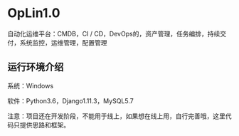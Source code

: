 # OpLin1.0
自动化运维平台：CMDB，CI / CD，DevOps的，资产管理，任务编排，持续交付，系统监控，运维管理，配置管理
##
## 运行环境介绍 ##

系统：Windows

软件：Python3.6，Django1.11.3，MySQL5.7

注意：项目还在开发阶段，不能用于线上，如果想在线上用，自行完善哦，这里代码只提供思路和框架。
